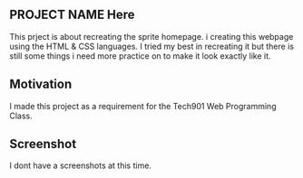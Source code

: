 ## PROJECT NAME Here
This prject is about recreating the sprite homepage.
i creating this webpage using the HTML & CSS languages.
I tried my best in recreating it but there is still some things i need more practice on to make it look exactly like it.


## Motivation
I made this project as a requirement for the Tech901 Web Programming Class.

## Screenshot

I dont have a screenshots at this time.

<!-- ## Installation

Use the package manager [pip](https://pip.pypa.io/en/stable/) to install foobar.

```bash
pip install foobar
```

## Usage

```python
import foobar

foobar.pluralize('word') # returns 'words'
foobar.pluralize('goose') # returns 'geese'
foobar.singularize('phenomena') # returns 'phenomenon'
```

## Contributing
Pull requests are welcome. For major changes, please open an issue first to discuss what you would like to change.

Please make sure to update tests as appropriate.

## License
[MIT](https://choosealicense.com/licenses/mit/)

--> 